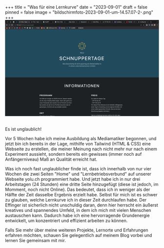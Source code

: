 +++
title = "Was für eine Lernkurve"
date = "2023-09-01"
draft = false
pinned = false
image = "bildschirmfoto-2023-09-01-um-14.57.07-2-.png"
+++
![](bildschirmfoto-2023-09-01-um-14.57.07-2-.png)

\
Es ist unglaublich!

Vor 5 Wochen habe ich meine Ausbildung als Mediamatiker begonnen, und jetzt bin ich bereits in der Lage, mithilfe von Tailwind (HTML & CSS) eine Webseite zu erstellen, die meiner Meinung nach nicht mehr nur nach einem Experiment aussieht, sondern bereits ein gewisses (immer noch auf Anfängerniveau) Maß an Qualität erreicht hat.

Was ich noch fast unglaublicher finde ist, dass ich innerhalb von nur vier Wochen die zwei Seiten "Home" und "Lernbetriebsverbund" auf unserer Webseite yolu.ch programmiert habe. Und jetzt habe ich in nur drei Arbeitstagen (24 Stunden) eine dritte Seite hinzugefügt (diese ist jedoch, im Momment, noch nicht Online). Das bedeutet, dass ich in weniger als der Hälfte der Zeit dasselbe Ergebnis erzielt habe. Selbst für mich ist es schwer zu glauben, welche Lernkurve ich in dieser Zeit durchlaufen habe. Der Effinger ist sicherlich nicht unschuldig daran, denn hier herrscht ein äußerst kreatives und spannendes Umfeld, in dem ich mich mit vielen Menschen austauschen kann. Dadurch habe ich eine hervorragende Grundenergie entwickelt, um konzentriert und effizient arbeiten zu können.

Falls Sie mehr über meine weiteren Projekte, Lernorte und Erfahrungen erfahren möchten, schauen Sie gelegentlich auf meinem Blog vorbei und lernen Sie gemeinsam mit mir.